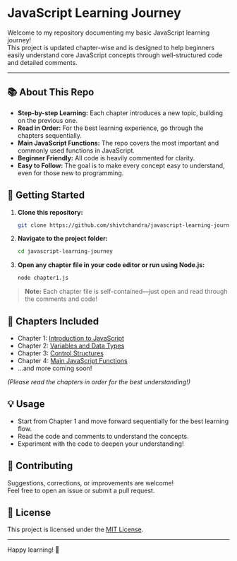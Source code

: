 # JavaScript Learning Journey

Welcome to my repository documenting my basic JavaScript learning journey!  
This project is updated chapter-wise and is designed to help beginners easily understand core JavaScript concepts through well-structured code and detailed comments.

---

## 📚 About This Repo

- **Step-by-step Learning:** Each chapter introduces a new topic, building on the previous one.
- **Read in Order:** For the best learning experience, go through the chapters sequentially.
- **Main JavaScript Functions:** The repo covers the most important and commonly used functions in JavaScript.
- **Beginner Friendly:** All code is heavily commented for clarity.
- **Easy to Follow:** The goal is to make every concept easy to understand, even for those new to programming.

## 🚀 Getting Started

1. **Clone this repository:**
   ```bash
   git clone https://github.com/shivtchandra/javascript-learning-journey.git
   ```

2. **Navigate to the project folder:**
   ```bash
   cd javascript-learning-journey
   ```

3. **Open any chapter file in your code editor or run using Node.js:**
   ```bash
   node chapter1.js
   ```

> **Note:** Each chapter file is self-contained—just open and read through the comments and code!

## 📝 Chapters Included

- Chapter 1: [Introduction to JavaScript](./chapter1.js)
- Chapter 2: [Variables and Data Types](./chapter2.js)
- Chapter 3: [Control Structures](./chapter3.js)
- Chapter 4: [Main JavaScript Functions](./chapter4.js)
- ...and more coming soon!

*(Please read the chapters in order for the best understanding!)*

## 💡 Usage

- Start from Chapter 1 and move forward sequentially for the best learning flow.
- Read the code and comments to understand the concepts.
- Experiment with the code to deepen your understanding!

## 🤝 Contributing

Suggestions, corrections, or improvements are welcome!  
Feel free to open an issue or submit a pull request.

## 📄 License

This project is licensed under the [MIT License](LICENSE).

---

Happy learning! 🚀

